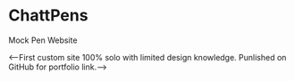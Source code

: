 # ChattPens
 Mock Pen Website

 <--First custom site 100% solo with limited design knowledge. Punlished on GitHub for portfolio link.-->
